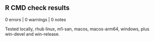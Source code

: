 ## R CMD check results

0 errors | 0 warnings | 0 notes

Tested locally, rhub linux, m1-san, macos, macos-arm64, windows, plus win-devel and win-release.



